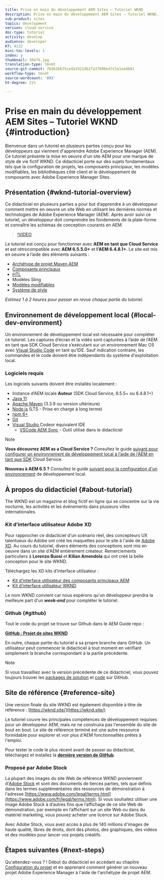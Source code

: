 ```yaml
---
title: Prise en main du développement AEM Sites – Tutoriel WKND
description: Prise en main du développement AEM Sites – Tutoriel WKND. Le tutoriel WKND est un tutoriel en plusieurs parties conçu pour les développeurs qui viennent de découvrir Adobe Experience Manager. Le tutoriel passe en revue la mise en oeuvre d'un site AEM pour une marque de style de vie fictif, le WKND. Ce didacticiel porte sur des sujets fondamentaux tels que la configuration de projet, les archétypes d’expert, les composants principaux, les modèles modifiables, les bibliothèques clientes et le développement de composants.
sub-product: sites
topics: development
version: cloud-service
doc-type: tutorial
activity: develop
audience: developer
KT: 4132
mini-toc-levels: 1
index: y
thumbnail: 30476.jpg
translation-type: tm+mt
source-git-commit: 76462bb75ceda1921db2fa37606ed7c5a1eadb81
workflow-type: tm+mt
source-wordcount: '893'
ht-degree: 21%

---
```



# Prise en main du développement AEM Sites – Tutoriel WKND {#introduction}

Bienvenue dans un tutoriel en plusieurs parties conçu pour les développeurs qui viennent d&#39;apprendre Adobe Experience Manager (AEM). Ce tutoriel présente la mise en oeuvre d&#39;un site AEM pour une marque de style de vie fictif WKND. Ce didacticiel porte sur des sujets fondamentaux tels que la configuration de projets, les composants principaux, les modèles modifiables, les bibliothèques côté client et le développement de composants avec Adobe Experience Manager Sites.

## Présentation {#wknd-tutorial-overview}

Ce didacticiel en plusieurs parties a pour but d’apprendre à un développeur comment mettre en oeuvre un site Web en utilisant les dernières normes et technologies de Adobe Experience Manager (AEM). Après avoir suivi ce tutoriel, un développeur doit comprendre les fondements de la plate-forme et connaître les schémas de conception courants en AEM.

>[!VIDEO](https://video.tv.adobe.com/v/30476?quality=12&learn=on)

Le tutoriel est conçu pour fonctionner avec **AEM en tant que Cloud Service** et est rétrocompatible avec **AEM 6.5.5.0+** et **l&#39;AEM 6.4.8.1+**. Le site est mis en oeuvre à l’aide des éléments suivants :

* [Archétype de projet Maven AEM](https://docs.adobe.com/content/help/fr-FR/experience-manager-core-components/using/developing/archetype/overview.html)
* [Composants principaux](https://docs.adobe.com/content/help/fr-FR/experience-manager-core-components/using/introduction.html)
* [HTL](https://docs.adobe.com/content/help/fr-FR/experience-manager-htl/using/getting-started/getting-started.html)
* Modèles Sling
* [Modèles modifiables](https://docs.adobe.com/content/help/en/experience-manager-learn/sites/page-authoring/template-editor-feature-video-use.html)
* [Système de style](https://docs.adobe.com/content/help/fr-FR/experience-manager-learn/sites/page-authoring/style-system-feature-video-use.html)

*Estimez 1 à 2 heures pour passer en revue chaque partie du tutoriel.*

## Environnement de développement local {#local-dev-environment}

Un environnement de développement local est nécessaire pour compléter ce tutoriel. Les captures d’écran et la vidéo sont capturées à l’aide de l’AEM en tant que SDK Cloud Service s’exécutant sur un environnement Mac OS avec [Visual Studio Code](https://code.visualstudio.com/) en tant qu’IDE. Sauf indication contraire, les commandes et le code doivent être indépendants du système d&#39;exploitation local.

### Logiciels requis

Les logiciels suivants doivent être installés localement :

* Instance d’AEM locale **Auteur** (SDK Cloud Service, 6.5.5+ ou 6.4.8.1+)
* [Java 11](https://downloads.experiencecloud.adobe.com/content/software-distribution/en/general.html)
* [Apache Maven](https://maven.apache.org/) (3.3.9 ou version ultérieure)
* [Node.js](https://nodejs.org/en/) (LTS - Prise en charge à long terme)
* [npm 6+](https://www.npmjs.com/)
* [Git](https://git-scm.com/)
* [Visual Studio ](https://code.visualstudio.com/) Codeor équivalent IDE
   * [VSCode AEM Sync](https://marketplace.visualstudio.com/items?itemName=yamato-ltd.vscode-aem-sync) - Outil utilisé dans le didacticiel

>[!NOTE]
>
> **Vous découvrez AEM as a Cloud Service ?** Consultez le guide  [suivant pour configurer un environnement de développement local à l’aide de l’AEM en tant que SDK](https://docs.adobe.com/content/help/fr-FR/experience-manager-learn/cloud-service/local-development-environment-set-up/overview.html) Cloud Service.
>
> **Nouveau à AEM 6.5 ?** Consultez le guide  [suivant pour la configuration d&#39;un environnement](https://docs.adobe.com/content/help/fr-FR/experience-manager-learn/foundation/development/set-up-a-local-aem-development-environment.html) de développement local.

## À propos du didacticiel {#about-tutorial}

The WKND est un magazine et blog fictif en ligne qui se concentre sur la vie nocturne, les activités et les événements dans plusieurs villes internationales.

### Kit d’interface utilisateur Adobe XD

Pour rapprocher ce didacticiel d&#39;un scénario réel, des concepteurs UX talentueux du Adobe ont créé les maquettes pour le site à l&#39;aide de [Adobe XD](https://www.adobe.com/products/xd.html). Au cours du tutoriel, divers éléments des conceptions sont mis en oeuvre dans un site d&#39;AEM entièrement créateur. Remerciements particuliers à **Lorenzo Buosi** et **Kilian Amendola** qui ont créé la belle conception pour le site WKND.

Téléchargez les XD kits d’interface utilisateur :

* [Kit d’interface utilisateur des composants principaux AEM](assets/overview/AEM-CoreComponents-UI-Kit.xd)
* [Kit d’interface utilisateur WKND](https://github.com/adobe/aem-guides-wknd/releases/download/aem-guides-wknd-0.0.2/AEM_UI-kit-WKND.xd)

Le nom WKND convient car nous espérons qu&#39;un développeur prendra la meilleure part d&#39;un ***week-end*** pour compléter le tutoriel.

### Github {#github}

Tout le code du projet se trouve sur Github dans le AEM Guide repo :

**[GitHub : Projet de sites WKND](https://github.com/adobe/aem-guides-wknd)**

En outre, chaque partie du tutoriel a sa propre branche dans GitHub. Un utilisateur peut commencer le didacticiel à tout moment en vérifiant simplement la branche correspondant à la partie précédente.

>[!NOTE]
>
> Si vous travailliez avec la version précédente de ce didacticiel, vous pouvez toujours trouver les [packages de solution](https://github.com/adobe/aem-guides-wknd/releases/tag/archetype-18.1) et [code](https://github.com/adobe/aem-guides-wknd/tree/archetype-18.1) sur GitHub.

## Site de référence {#reference-site}

Une version finale du site WKND est également disponible à titre de référence : [https://wknd.site/](https://wknd.site/)

Le tutoriel couvre les principales compétences de développement requises pour un développeur AEM, mais *ne* ne construira pas l&#39;ensemble du site de bout en bout. Le site de référence terminé est une autre ressource formidable pour explorer et voir plus d&#39;AEM fonctionnalités prêtes à l&#39;emploi.

Pour tester le code le plus récent avant de passer au didacticiel, téléchargez et installez la **[dernière version de GitHub](https://github.com/adobe/aem-guides-wknd/releases/latest)**.

### Proposé par Adobe Stock

La plupart des images du site Web de référence WKND proviennent d&#39;[Adobe Stock](https://stock.adobe.com/) et sont des documents de tierces parties, tels que définis dans les termes supplémentaires des ressources de démonstration à l&#39;adresse [https://www.adobe.com/legal/terms.html](https://www.adobe.com/fr/legal/terms.html). Si vous souhaitez utiliser une image Adobe Stock à d’autres fins que l’affichage de ce site Web de démonstration, par exemple en l’affichant sur un site Web ou dans du matériel marketing, vous pouvez acheter une licence sur Adobe Stock.

Avec Adobe Stock, vous avez accès à plus de 140 millions d&#39;images de haute qualité, libres de droits, dont des photos, des graphiques, des vidéos et des modèles pour lancer vos projets créatifs.

## Étapes suivantes {#next-steps}

Qu&#39;attendez-vous ? ! Début du didacticiel en accédant au chapitre [Configuration du projet](project-setup.md) et en apprenant comment générer un nouveau projet Adobe Experience Manager à l&#39;aide de l&#39;archétype de projet AEM.
